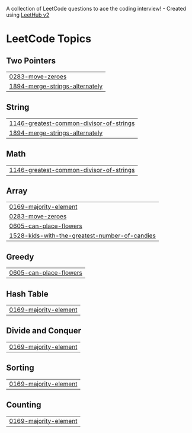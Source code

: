 A collection of LeetCode questions to ace the coding interview! - Created using [LeetHub v2](https://github.com/arunbhardwaj/LeetHub-2.0)
<!---LeetCode Topics Start-->
# LeetCode Topics
## Two Pointers
|  |
| ------- |
| [0283-move-zeroes](https://github.com/enrichskills38/LeetCode/tree/master/0283-move-zeroes) |
| [1894-merge-strings-alternately](https://github.com/enrichskills38/LeetCode/tree/master/1894-merge-strings-alternately) |
## String
|  |
| ------- |
| [1146-greatest-common-divisor-of-strings](https://github.com/enrichskills38/LeetCode/tree/master/1146-greatest-common-divisor-of-strings) |
| [1894-merge-strings-alternately](https://github.com/enrichskills38/LeetCode/tree/master/1894-merge-strings-alternately) |
## Math
|  |
| ------- |
| [1146-greatest-common-divisor-of-strings](https://github.com/enrichskills38/LeetCode/tree/master/1146-greatest-common-divisor-of-strings) |
## Array
|  |
| ------- |
| [0169-majority-element](https://github.com/enrichskills38/LeetCode/tree/master/0169-majority-element) |
| [0283-move-zeroes](https://github.com/enrichskills38/LeetCode/tree/master/0283-move-zeroes) |
| [0605-can-place-flowers](https://github.com/enrichskills38/LeetCode/tree/master/0605-can-place-flowers) |
| [1528-kids-with-the-greatest-number-of-candies](https://github.com/enrichskills38/LeetCode/tree/master/1528-kids-with-the-greatest-number-of-candies) |
## Greedy
|  |
| ------- |
| [0605-can-place-flowers](https://github.com/enrichskills38/LeetCode/tree/master/0605-can-place-flowers) |
## Hash Table
|  |
| ------- |
| [0169-majority-element](https://github.com/enrichskills38/LeetCode/tree/master/0169-majority-element) |
## Divide and Conquer
|  |
| ------- |
| [0169-majority-element](https://github.com/enrichskills38/LeetCode/tree/master/0169-majority-element) |
## Sorting
|  |
| ------- |
| [0169-majority-element](https://github.com/enrichskills38/LeetCode/tree/master/0169-majority-element) |
## Counting
|  |
| ------- |
| [0169-majority-element](https://github.com/enrichskills38/LeetCode/tree/master/0169-majority-element) |
<!---LeetCode Topics End-->